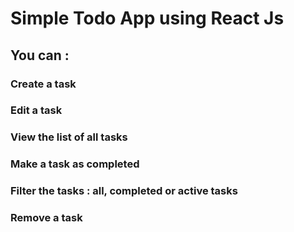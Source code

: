 # Simple Todo App using React Js

## You can :
    
### Create a task

### Edit a task

### View the list of all tasks

### Make a task as completed

### Filter the tasks : all, completed or active tasks 

### Remove a task


